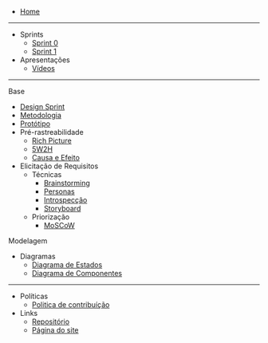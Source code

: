 <!-- docs/_sidebar.md -->
* [Home](/README)

---

* Sprints
  - [Sprint 0](/pages/sprints/sprint0.md)
  - [Sprint 1](/pages/sprints/sprint1.md)
* Apresentações 
  - [Vídeos](/presentations/presentations.md)

---

Base
  * [Design Sprint](/pages/base/designsprint.md)
  * [Metodologia](/pages/base/metodology/metodologia.md)
  * [Protótipo](/pages/base/prototype.md)
  * Pré-rastreabilidade
    * [Rich Picture](/pages/base/preTraceability/richPicture.md)
    * [5W2H](/pages/base/preTraceability/5w2h.md)
    * [Causa e Efeito](/pages/base/preTraceability/causaEfeito.md)
  * Elicitação de Requisitos
    * Técnicas
      * [Brainstorming](/pages/base/elicitation/brainstorming.md)
      * [Personas](/pages/base/elicitation/persona.md)
      * [Introspecção](/pages/base/elicitation/introspeccao.md)
      * [Storyboard](/pages/base/elicitation/storyboard.md)
    * Priorização
      * [MoSCoW](/pages/base/elicitation/moscow.md)

Modelagem
  * Diagramas
    * [Diagrama de Estados](/pages/modeling/diagrams/states.md)
    * [Diagrama de Componentes](/pages/modeling/diagrams/components.md)

---

* Políticas
  - [Politica de contribuíção](/pages/policy/policies.md)
* Links
  * [Repositório](https://github.com/UnBArqDsw2020-2/2020.2_G6)
  * [Página do site](/pages/)
